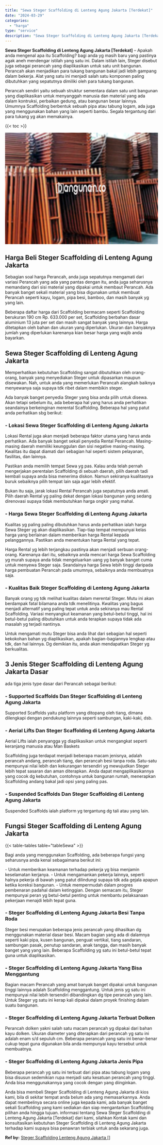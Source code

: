 ```yaml
---
title: "Sewa Steger Scaffolding di Lenteng Agung Jakarta [Terdekat]"
date: "2024-03-29"
categories: 
  - "harga"
type: "service"
description: "Sewa Steger Scaffolding di Lenteng Agung Jakarta [Terdekat]. Anda bisa membeli Steger Scaffolding di Lenteng Agung Jakarta di kios kami, bila di sekitar temp..."
---
```


**Sewa Steger Scaffolding di Lenteng Agung Jakarta \[Terdekat\]** – Apakah anda mengenal apa itu Scaffolding? bagi anda yg masih baru yang pastinya agak aneh mendengar istilah yang satu ini. Dalam istilah lain, Steger disebut juga sebagai perancah yang diaplikasikan untuk satu unit bangunan. Perancah akan menjadikan para tukang bangunan bakal jadi lebih gampang dalam bekerja. Alat yang satu ini menjadi salah satu komponen paling dibutuhkan yang sepatutnya dimiliki oleh para tukang bangunan.

Perancah sendiri yaitu sebuah struktur sementara dalam satu unit bangunan yang diaplikasikan untuk menyanggah manusia dan material yang ada dalam kontruksi, perbaikan gedung, atau bangunan besar lainnya. Umumnya Scaffolding berbentuk sebuah pipa atau tabung logam, ada juga yang menggunakan bahan yang lain seperti bambu. Segala tergantung dari para tukang yg akan memakainya.

{{< toc >}}

![Sewa Steger Scaffolding di Lenteng Agung Jakarta [Terdekat]](/images/sewa-scaffolding-steger-12.png)

## Harga Beli Steger Scaffolding di Lenteng Agung Jakarta

Sebagian soal harga Perancah, anda juga sepatutnya mengamati dari variasi Perancah yang ada yang pantas dengan itu, anda juga seharusnya memandang dari sisi material yang dipakai untuk membaut Perancah. Ada banyak banget sekali material yang bisa digunakan untuk membuat Perancah seperti kayu, logam, pipa besi, bamboo, dan masih banyak yg yang lain.

Beberapa daftar harga dari Scaffolding bermacam seperti Scaffolding berukuran 190 cm Rp. 633.000 per set, Scaffolding berbahan dasar aluminium 13 juta per set dan masih sangat banyak yang lainnya. Harga ditetapkan oleh bahan dan ukuran yang diperlukan. Ukuran dan banyaknya jumlah yang diperlukan karenanya kian besar harga yang wajib anda bayarkan.

## Sewa Steger Scaffolding di Lenteng Agung Jakarta

Memperhatikan kebutuhan Scaffolding sangat dibutuhkan oleh orang-orang, banyak yang menyediakan Steger untuk dipasarkan maupun disewakan. Nah, untuk anda yang memerlukan Perancah alangkah baiknya menyewanya saja supaya tdk ribet dalam membikin steger.

Ada banyak banget penyedia Steger yang bisa anda pilih untuk disewa. Akan tetapi sebelum itu, ada beberapa hal yang harus anda perhatikan seandainya berkeinginan merental Scaffolding. Beberapa hal yang patut anda perhatikan sbg berikut:

### \- Lokasi Sewa Steger Scaffolding di Lenteng Agung Jakarta

Lokasi Rental juga akan menjadi beberapa faktor utama yang harus anda perhatikan. Ada banyak banget sekali penyedia Rental Perancah. Masing-masing daerah memiliki keunggulan dan sisi negative masing-masing. Kwalitas itu dapat diamati dari sebagian hal seperti sistem pelayanan, fasilitas, dan lainnya.

Pastikan anda memilih tempat Sewa yg pas. Kalau anda telah pernah mengerjakan perentalan Scaffolding di sebuah daerah, pilih daerah tadi kembali supaya anda bisa menerima diskon. Namun sekiranya kualitasnya buruk sebaiknya pilih tempat lain saja agar lebih efektif.

Bukan itu saja, jarak lokasi Rental Perancah juga sepatutnya anda amati. Pilih daerah Rental yg paling dekat dengan lokasi bangunan yang sedang direnovasi supaya tidak membutuhkan harga ongkir yang mahal.

### \- Harga Sewa Steger Scaffolding di Lenteng Agung Jakarta

Kualitas yg paling paling dibutuhkan harus anda perhatikan ialah harga Sewa Steger yg akan diaplikasikan. Tiap-tiap tempat mempunyai kelas harga yang berlainan dalam memberikan harga Rental kepada pelanggannya. Pastikan anda menentukan harga Rental yang tepat.

Harga Rental yg lebih terjangkau pastinya akan menjadi serbuan orang-orang. Karenanya dari itu, sebaiknya anda mencari harga Sewa Scaffolding yg murah supaya anda tidak mengeluarkan uang yg banyak banget cuma untuk menyewa Steger saja. Seandainya harga Sewa lebih tinggi daripada harga pembuatan Perancah pada umumnya, sebaiknya anda membuatnya saja.

### \- Kualitas Baik Steger Scaffolding di Lenteng Agung Jakarta

Banyak orang yg tdk melihat kualitas dalam merental Steger. Mutu ini akan berdampak fatal bilamana anda tdk menelitinya. Kwalitas yang bagus menjadi alternatif yang paling tepat untuk anda sekiranya mau Rental Scaffolding. Variasi menyangkut keamanan yang betul-betul tinggi, hal ini betul-betul paling dibutuhkan untuk anda terapkan supaya tidak ada masalah yg terjadi nantinya.

Untuk mengamati mutu Steger bisa anda lihat dari sebagian hal seperti kekokohan bahan yg diaplikasikan, apakah bagian-bagiannya lengkap atau tdk, dan hal lainnya. Dg demikian itu, anda akan mendapatkan Steger yg berkualitas.

## 3 Jenis Steger Scaffolding di Lenteng Agung Jakarta Dasar

ada tiga jenis type dasar dari Perancah sebagai berikut:

### \- Supported Scaffolds Dan Steger Scaffolding di Lenteng Agung Jakarta

Supported Scaffolds yaitu platform yang ditopang oleh tiang, dimana dilengkapi dengan pendukung lainnya seperti sambungan, kaki-kaki, dsb.

### \- Aerial Lifts Dan Steger Scaffolding di Lenteng Agung Jakarta

Aerial Lifts ialah penyangga yg diaplikasikan untuk mengangkat seperti keranjang manusia atau Man Baskets

Scaffolding juga terdapat menjadi beberapa macam jenisnya, adalah perancah andang, perancah tiang, dan perancah besi tanpa roda. Satu-satu mempunyai nilai lebih dan kekurangan tersendiri yg mewujudkan Steger lebih tepat sasaran dan aman diterapkan. Anda dapat mengaplikasikannya yang cocok dg kebutuhan, contohnya untuk bangunan rumah, menerapkan Scaffolding andang bakal jadi opsi yang paling pas.

### \- Suspended Scaffolds Dan Steger Scaffolding di Lenteng Agung Jakarta

Suspended Scaffolds ialah platform yg tergantung dg tali atau yang lain.

## Fungsi Steger Scaffolding di Lenteng Agung Jakarta

{{< table-tables table="tableSewa" >}}

Bagi anda yang menggunakan Scaffolding, ada beberapa fungsi yang seharusnya anda kenal sebagaimana berikut ini:

\- Untuk memberikan keamanan terhadap pekerja yg bisa menjamin keselamatan kerjanya. - Untuk mengamankan pekerja lainnya, seperti halnya pekerja di bawah yang patut dilindungi supaya tdk ada gejala apapun ketika koreksi bangunan. - Untuk mempermudah dalam progres pembenaran padahal dalam ketinggian. Dengan semacam itu, Steger mempunyai peran yg betul-betul penting untuk membantu pelaksanaan pekerjaan menajdi lebih tepat guna.

### \- Steger Scaffolding di Lenteng Agung Jakarta Besi Tanpa Roda

Steger besi merupakan beberapa jenis perancah yang dihasilkan dg menggunakan material dasar besi. Macam bagian yang ada di dalamnya seperti kaki pipa, kusen bangunan, penguat vertikal, tiang sandaran, sambungan pasak, penutup sandaran, anak tangga, dan masih banyak banget yang yang lain. Beberapa Scaffolding yg satu ini betul-betul tepat guna untuk diaplikasikan.

### \- Steger Scaffolding di Lenteng Agung Jakarta Yang Bisa Menggantung

Bagian macam Perancah yang amat banyak banget dipakai untuk bangunan tinggi lainnya adalah Scaffolding menggantung. Untuk jenis yg satu ini mempunyai nilai lebih tersendiri dibandingkan dg tipe perancah yang lain. Untuk Steger yg satu ini kerap kali dipakai dalam proyek finishing dalam suatu bangunan.

### \- Steger Scaffolding di Lenteng Agung Jakarta Terbuat Dolken

Perancah dolken yakni salah satu macam perancah yg dipakai dari bahan kayu dolken. Ukuran diameter yang diterapkan dari perancah yg satu ini adalah enam s/d sepuluh cm. Beberapa perancah yang satu ini benar-benar cukup tepat guna digunakan bila anda mempunyai kayu tersebut untuk membuatnya.

### \- Steger Scaffolding di Lenteng Agung Jakarta Jenis Pipa

Beberapa perancah yg satu ini terbuat dari pipa atau tabung logam yang bisa disusun sedemikian rupa menjadi satu kesatuan perancah yang tinggi. Anda bisa menggunakannya yang cocok dengan yang diinginkan.

Anda bisa membeli Steger Scaffolding di Lenteng Agung Jakarta di kios kami, bila di sekitar tempat anda belum ada yang memasarkannya. Anda dapat membelinya secara online juga kepada kami, ada banyak banget sekali Scaffolding yang kami sediakan dan siap mengantarkan Scaffolding pilihan anda hingga tujuan. informasi tentang Sewa Steger Scaffolding di Lenteng Agung Jakarta \[Terdekat\] dari kami, silahkan Kontak kami dan konsultasikan kebutuhan Steger Scaffolding di Lenteng Agung Jakarta terhadap kami supaya bisa penawran terbiak untuk anda sekarang juga.

**Ref by:** [Steger Scaffolding Lenteng Agung Jakarta []](https://id.wikipedia.org/wiki/Steger)
